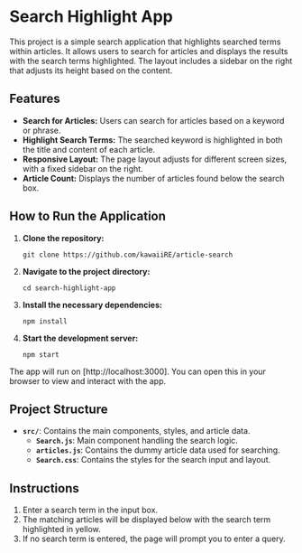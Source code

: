 # Search Highlight App

This project is a simple search application that highlights searched terms within articles. It allows users to search for articles and displays the results with the search terms highlighted. The layout includes a sidebar on the right that adjusts its height based on the content.

## Features

- **Search for Articles:** Users can search for articles based on a keyword or phrase.
- **Highlight Search Terms:** The searched keyword is highlighted in both the title and content of each article.
- **Responsive Layout:** The page layout adjusts for different screen sizes, with a fixed sidebar on the right.
- **Article Count:** Displays the number of articles found below the search box.

## How to Run the Application

1. **Clone the repository:**

   ```
   git clone https://github.com/kawaiiRE/article-search
   ```

2. **Navigate to the project directory:**

   ```
   cd search-highlight-app
   ```

3. **Install the necessary dependencies:**

   ```
   npm install
   ```

4. **Start the development server:**

   ```
   npm start
   ```

The app will run on [http://localhost:3000]. You can open this in your browser to view and interact with the app.

## Project Structure

- **`src/`**: Contains the main components, styles, and article data.
  - **`Search.js`**: Main component handling the search logic.
  - **`articles.js`**: Contains the dummy article data used for searching.
  - **`Search.css`**: Contains the styles for the search input and layout.
  
## Instructions

1. Enter a search term in the input box.
2. The matching articles will be displayed below with the search term highlighted in yellow.
3. If no search term is entered, the page will prompt you to enter a query.
